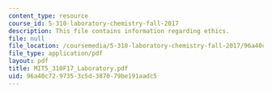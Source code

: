 ```yaml
---
content_type: resource
course_id: 5-310-laboratory-chemistry-fall-2017
description: This file contains information regarding ethics.
file: null
file_location: /coursemedia/5-310-laboratory-chemistry-fall-2017/96a40c7297353c5d387079be191aadc5_MIT5_310F17_Laboratory.pdf
file_type: application/pdf
layout: pdf
title: MIT5_310F17_Laboratory.pdf
uid: 96a40c72-9735-3c5d-3870-79be191aadc5
---
```

